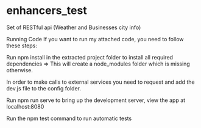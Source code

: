 # enhancers_test
Set of RESTful api (Weather and Businesses city info)


Running Code
If you want to run my attached code, you need to follow these steps:

Run npm install in the extracted project folder to install all required dependencies => This will create a node_modules folder which is missing otherwise.

In order to make calls to external services you need to request and add the dev.js file to the config folder.

Run npm run serve to bring up the development server, view the app at localhost:8080

Run the npm test command to run automatic tests
